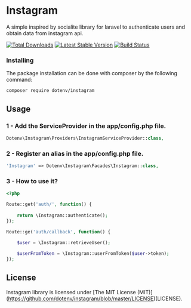 # Instagram

A simple inspired by socialite library for laravel to authenticate users and obtain data from instagram api.

[![Total Downloads](https://poser.pugx.org/dotenv/instagram/downloads.svg)](https://packagist.org/packages/dotenv/instagram)
[![Latest Stable Version](https://poser.pugx.org/dotenv/instagram/v/stable.svg)](https://packagist.org/packages/dotenv/instagram)
[![Build Status](https://travis-ci.org/dotenv/instagram.svg?branch=master)](https://travis-ci.org/dotenv/instagram) 

### Installing
The package installation can be done with composer by the following command:

```shell
composer require dotenv/instagram
```

## Usage

### 1 - Add the ServiceProvider in the app/config.php file.

```php
Dotenv\Instagram\Providers\InstagramServiceProvider::class,

```

### 2 - Register an alias in the app/config.php file.

```php
'Instagram' => Dotenv\Instagram\Facades\Instagram::class,

```

### 3 - How to use it?

```php
<?php

Route::get('auth/', function() {
	
	return \Instagram::authenticate();
});

Route::ge('auth/callback', function() {
	
	$user = \Instagram::retrieveUser();

   	$userFromToken = \Instagram::userFromToken($user->token);
});

```

## License

Instagram library is licensed under [The MIT License (MIT)] (https://github.com/dotenv/instagram/blob/master/LICENSE)(LICENSE).
